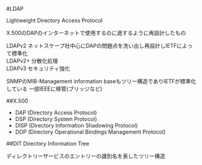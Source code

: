#LDAP

Lightweight Directory Access Protocol

X.500のDAPのインターネットで使用するのに適するように再設計したもの

LDAPv2 ネットスケープ社中心にDAPの問題点を洗い出し再設計しIETFによって標準化  
LDAPv2+ 分散化処理  
LDAPv3 セキュリティ強化  


SNMPのMIB-Management information baseもツリー構造でありIETFが標準化している
一部IEEEに移管(ブリッジなど)

##X.500
- DAP (Directory Access Protocol)
- DSP (Directory System Protocol)
- DISP (Directory Information Shadowing Protocol)
- DOP (Directory Operational Bindings Management Protocol)

##DIT
Directory Information Tree  

ディレクトリーサービスのエントリーの識別名を表したツリー構造
